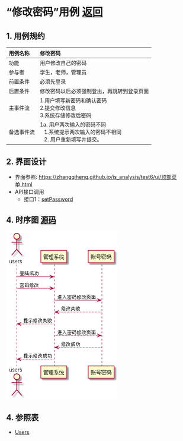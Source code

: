 # “修改密码”用例 [返回](../README.md)
## 1. 用例规约

|用例名称|修改密码|
|:--|:--|
|功能|用户修改自己的密码|
|参与者|学生，老师，管理员|
|前置条件|必须先登录|
|后置条件|修改密码以后必须强制登出，再跳转到登录页面|
|主事件流| 1.用户填写新密码和确认密码 <br/> 2.提交修改信息 <br/>3.系统存储修改后密码|
|备选事件流|1a. 用户两次输入的密码不同 <br/>&nbsp;&nbsp; 1.系统提示两次输入的密码不相同  <br/>&nbsp;&nbsp; 2. 用户重新填写并提交。 |


## 2. 界面设计
- 界面参照: https://zhangqiheng.github.io/is_analysis/test6/ui/顶部菜单.html
- API接口调用
    - 接口1：[setPassword](../接口/setPassword.md)

## 4. 时序图 [源码](../时序图/修改密码.puml)
![修改密码时序图](../时序图/修改密码.png)

## 4. 参照表

- [Users](../数据库设计/sql.md/#Users)
